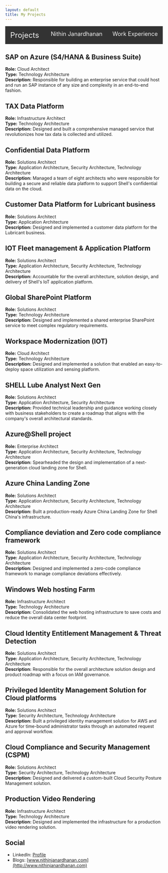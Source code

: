 ```yaml
---
layout: default
title: My Projects
---
```

<div style="overflow: hidden; background-color: #333;">
    <a href="projects.html" style="float: left; display: block; color: #f2f2f2; text-align: center; padding: 14px 16px; text-decoration: none; font-size: 24px;">Projects</a>
    <div style="float: right;">
        <a href="../index.html" style="float: left; display: block; color: #f2f2f2; text-align: center; padding: 14px 16px; text-decoration: none; font-size: 18px;">Nithin Janardhanan</a>
        <a href="experience.html" style="float: left; display: block; color: #f2f2f2; text-align: center; padding: 14px 16px; text-decoration: none; font-size: 18px;">Work Experience</a>
    </div>
</div>

## SAP on Azure (S4/HANA & Business Suite)
**Role:** Cloud Architect  
**Type:** Technology Architecture  
**Description:** Responsible for building an enterprise service that could host and run an SAP instance of any size and complexity in an end-to-end fashion.

## TAX Data Platform
**Role:** Infrastructure Architect  
**Type:** Technology Architecture  
**Description:** Designed and built a comprehensive managed service that revolutionizes how tax data is collected and utilized.

## Confidential Data Platform
**Role:** Solutions Architect  
**Type:** Application Architecture, Security Architecture, Technology Architecture  
**Description:** Managed a team of eight architects who were responsible for building a secure and reliable data platform to support Shell's confidential data on the cloud.

## Customer Data Platform for Lubricant business
**Role:** Solutions Architect  
**Type:** Application Architecture  
**Description:** Designed and implemented a customer data platform for the Lubricant business.

## IOT Fleet management & Application Platform
**Role:** Solutions Architect  
**Type:** Application Architecture, Security Architecture, Technology Architecture  
**Description:** Accountable for the overall architecture, solution design,  and delivery of Shell's IoT application platform.

## Global SharePoint Platform
**Role:** Solutions Architect  
**Type:** Technology Architecture  
**Description:** Designed and implemented a shared enterprise SharePoint service to meet complex regulatory requirements.

## Workspace Modernization (IOT)
**Role:** Cloud Architect  
**Type:** Technology Architecture  
**Description:** Designed and implemented a solution that enabled an easy-to-deploy space utilization and sensing platform.

## SHELL Lube Analyst Next Gen
**Role:** Solutions Architect  
**Type:** Application Architecture, Security Architecture  
**Description:** Provided technical leadership and guidance working closely with business stakeholders to create a roadmap that aligns with the company's overall architectural standards.

## Azure@Shell project
**Role:** Enterprise Architect  
**Type:** Application Architecture, Security Architecture, Technology Architecture  
**Description:** Spearheaded the design and implementation of a next-generation cloud landing zone for Shell.

## Azure China Landing Zone
**Role:** Solutions Architect  
**Type:** Application Architecture, Security Architecture, Technology Architecture  
**Description:** Built a production-ready Azure China Landing Zone for Shell China's infrastructure.

## Compliance deviation and Zero code compliance framework
**Role:** Solutions Architect  
**Type:** Application Architecture, Security Architecture, Technology Architecture  
**Description:** Designed and implemented a zero-code compliance framework to manage compliance deviations effectively.

## Windows Web hosting Farm
**Role:** Infrastructure Architect  
**Type:** Technology Architecture  
**Description:** Consolidated the web hosting infrastructure to save costs and reduce the overall data center footprint.

## Cloud Identity Entitlement Management & Threat Detection
**Role:** Solutions Architect  
**Type:** Application Architecture, Security Architecture, Technology Architecture  
**Description:** Responsible for the overall architecture solution design and product roadmap with a focus on IAM governance.

## Privileged Identity Management Solution for Cloud platforms
**Role:** Solutions Architect  
**Type:** Security Architecture, Technology Architecture  
**Description:** Built a privileged identity management solution for AWS and Azure for time-bound administrator tasks through an automated request and approval workflow.

## Cloud Compliance and Security Management (CSPM)
**Role:** Solutions Architect  
**Type:**  Security Architecture, Technology Architecture  
**Description:** Designed and delivered a custom-built Cloud Security Posture Management solution.

## Production Video Rendering
**Role:** Infrastructure Architect  
**Type:** Technology Architecture  
**Description:** Designed and implemented the infrastructure for a production video rendering solution.

## Social
- LinkedIn: [Profile](https://www.linkedin.com/in/janardhanannithin/)
- Blogs: [www.nithinjanardhanan.com](http://www.nithinjanardhanan.com)
